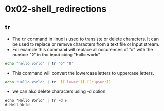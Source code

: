 # 0x02-shell_redirections

## tr
- The `tr` command in linux is used to translate or delete characters. It can be used to replace or remove characters from a text file or Input stream.
- For example this command will replace all occurences of "o" with the number "0" in the input string "hello world"
```bash
echo "hello world" | tr "o" "0"
```
- This command will convert the lowercase letters to uppercase letters.
```bash
echo "Hello World" | tr  [[:lower:]] [[:upper:]]
```
- we can also delete characters using -d option 
```shell
echo "Hello World" | tr -d o
# Hell Wrld
```